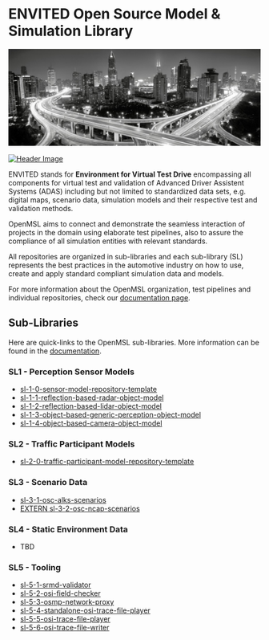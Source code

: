 # ENVITED Open Source Model & Simulation Library

![tp header](/doc/img/envited.png)

[![Header Image](https://img.shields.io/twitter/follow/ASCS_eV?label=Follow&style=social)](https://twitter.com/ASCS_eV)

ENVITED stands for **Environment for Virtual Test Drive** encompassing all components for virtual test and validation of Advanced Driver Assistent Systems (ADAS)
including but not limited to standardized data sets, e.g. digital maps, scenario data, simulation models and their respective test and validation methods.

OpenMSL aims to connect and demonstrate the seamless interaction of projects in the domain using elaborate test pipelines, also to assure the compliance of all simulation entities with relevant standards.

All repositories are organized in sub-libraries and each sub-library (SL) represents the best practices in the automotive industry on
how to use, create and apply standard compliant simulation data and models.

For more information about the OpenMSL organization, test pipelines and individual repositories, check our [documentation page](https://openmsl.github.io/doc/).

## Sub-Libraries

Here are quick-links to the OpenMSL sub-libraries.
More information can be found in the [documentation](https://openmsl.github.io/doc/OpenMSL/sub-libraries.html).

### SL1 - Perception Sensor Models

- [sl-1-0-sensor-model-repository-template](https://github.com/openMSL/sl-1-0-sensor-model-repository-template)
- [sl-1-1-reflection-based-radar-object-model](https://github.com/openMSL/sl-1-1-reflection-based-radar-object-model)
- [sl-1-2-reflection-based-lidar-object-model](https://github.com/openMSL/sl-1-2-reflection-based-lidar-object-model)
- [sl-1-3-object-based-generic-perception-object-model](https://github.com/openMSL/sl-1-3-object-based-generic-perception-object-model)
- [sl-1-4-object-based-camera-object-model](https://github.com/openMSL/sl-1-4-object-based-camera-object-model)

### SL2 - Traffic Participant Models

- [sl-2-0-traffic-participant-model-repository-template](https://github.com/openMSL/sl-2-0-traffic-participant-model-repository-template)

### SL3 - Scenario Data

- [sl-3-1-osc-alks-scenarios](https://github.com/openMSL/sl-3-1-osc-alks-scenarios)
- [EXTERN sl-3-2-osc-ncap-scenarios](https://github.com/vectorgrp/OSC-NCAP-scenarios)

### SL4 - Static Environment Data

- TBD

### SL5 - Tooling

- [sl-5-1-srmd-validator](https://github.com/openMSL/sl-5-1-srmd-validator)
- [sl-5-2-osi-field-checker](https://github.com/openMSL/sl-5-2-osi-field-checker)
- [sl-5-3-osmp-network-proxy](https://github.com/openMSL/sl-5-3-osmp-network-proxy)
- [sl-5-4-standalone-osi-trace-file-player](https://github.com/openMSL/sl-5-4-standalone-osi-trace-file-player)
- [sl-5-5-osi-trace-file-player](https://github.com/openMSL/sl-5-5-osi-trace-file-player)
- [sl-5-6-osi-trace-file-writer](https://github.com/openMSL/sl-5-6-osi-trace-file-writer)

